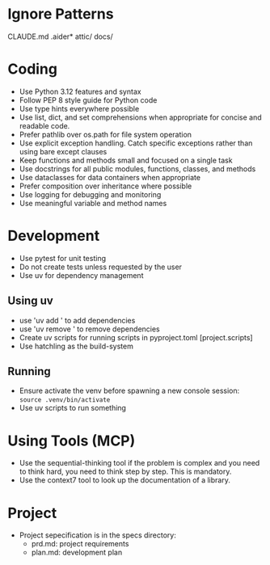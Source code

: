 # Ignore Patterns
CLAUDE.md
.aider*
attic/
docs/

# Coding
- Use Python 3.12 features and syntax
- Follow PEP 8 style guide for Python code
- Use type hints everywhere possible
- Use list, dict, and set comprehensions when appropriate for concise and readable code.
- Prefer pathlib over os.path for file system operation
- Use explicit exception handling. Catch specific exceptions rather than using bare except clauses
- Keep functions and methods small and focused on a single task
- Use docstrings for all public modules, functions, classes, and methods
- Use dataclasses for data containers when appropriate
- Prefer composition over inheritance where possible
- Use logging for debugging and monitoring
- Use meaningful variable and method names

# Development
- Use pytest for unit testing
- Do not create tests unless requested by the user
- Use uv for dependency management

## Using uv 
- use 'uv add <dependency name>' to add dependencies
- use 'uv remove <dependency name>' to remove dependencies
- Create uv scripts for running scripts in pyproject.toml [project.scripts]
- Use hatchling as the build-system

## Running
- Ensure activate the venv before spawning a new console session: `source .venv/bin/activate`
- Use uv scripts to run something

# Using Tools (MCP)
- Use the sequential-thinking tool if the problem is complex and you need to think hard, you need to think step by step. This is mandatory.
- Use the context7 tool to look up the documentation of a library. 

# Project
- Project sepecification is in the specs directory: 
  - prd.md: project requirements
  - plan.md: development plan